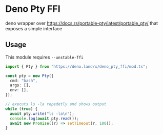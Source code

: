 # Deno Pty FFI

deno wrapper over https://docs.rs/portable-pty/latest/portable_pty/ that exposes
a simple interface

## Usage

This module requires `--unstable-ffi`

```ts
import { Pty } from "https://deno.land/x/deno_pty_ffi/mod.ts";

const pty = new Pty({
  cmd: "bash",
  args: [],
  env: [],
});

// executs ls -la repedetly and shows output
while (true) {
  await pty.write("ls -la\n");
  console.log(await pty.read());
  await new Promise((r) => setTimeout(r, 100));
}
```
